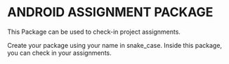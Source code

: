 # ANDROID ASSIGNMENT PACKAGE
This Package can be used to check-in project assignments.

Create your package using your name in snake_case. Inside this package, you can check in your assignments.
